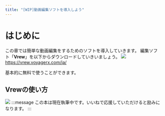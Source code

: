 ```yaml
---
title: "[WIP]動画編集ソフトを導入しよう"
---
```

# はじめに
この章では簡単な動画編集をするためのソフトを導入していきます。
編集ソフト「**Vrew**」を以下からダウンロードしていきいましょう。
![](https://storage.googleapis.com/zenn-user-upload/ec0a10d3385f-20240215.png)
https://vrew.voyagerx.com/ja/

基本的に無料で使うことができます。

## Vrewの使い方
![](https://storage.googleapis.com/zenn-user-upload/3bc2913ecac4-20240217.png)
:::message
この本は現在執筆中です。いいねで応援していただけると励みになります。
:::